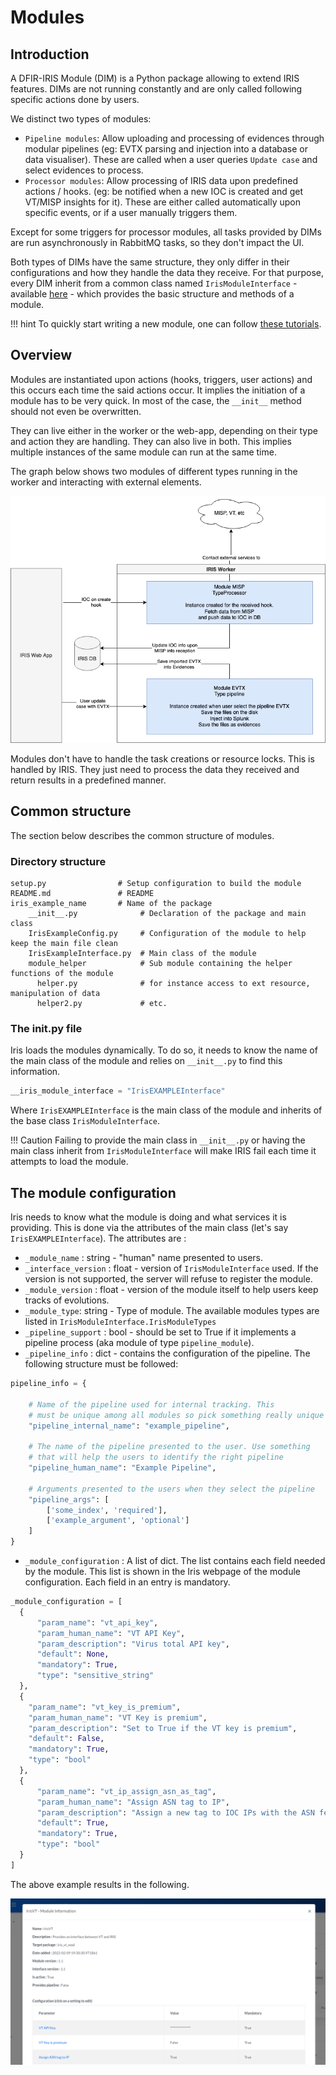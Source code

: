 # Modules 

## Introduction 

A DFIR-IRIS Module (DIM) is a Python package allowing to extend IRIS features.  DIMs are not running constantly and are only called following specific actions done by users. 

We distinct two types of modules: 

- ``Pipeline modules``: Allow uploading and processing of evidences through modular pipelines (eg: EVTX parsing and injection into a database or data visualiser). These are called when a user queries ``Update case`` and select evidences to process. 
- ``Processor modules``: Allow processing of IRIS data upon predefined actions / hooks. (eg: be notified when a new IOC is created and get VT/MISP insights for it). These are either called automatically upon specific events, or if a user manually triggers them. 


Except for some triggers for processor modules, all tasks provided by DIMs are run asynchronously in RabbitMQ tasks, so they don't impact the UI.  

Both types of DIMs have the same structure, they only differ in their configurations and how they handle the data they receive. For that purpose, every DIM inherit from a common class named ``IrisModuleInterface`` - available [here](https://github.com/dfir-iris/iris-module-interface) - which provides the basic structure and methods of a module. 

!!! hint 
    To quickly start writing a new module, one can follow [these tutorials](/development/quick_start/processor/).

## Overview
Modules are instantiated upon actions (hooks, triggers, user actions) and this occurs each time the said actions occur. It implies the initiation of a module has to be very quick. In most of the case, the ``__init__`` method should not even be overwritten.   


They can live either in the worker or the web-app, depending on their type and action they are handling. They can also live in both. This implies multiple instances of the same module can run at the same time.  

The graph below shows two modules of different types running in the worker and interacting with external elements.  

![](../_static/mods_overview.png)

Modules don't have to handle the task creations or resource locks. This is handled by IRIS. They just need to process the data they received and return results in a predefined manner.   

## Common structure

The section below describes the common structure of modules. 

### Directory structure

```
setup.py                # Setup configuration to build the module 
README.md               # README 
iris_example_name       # Name of the package 
    __init__.py              # Declaration of the package and main class
    IrisExampleConfig.py     # Configuration of the module to help keep the main file clean 
    IrisExampleInterface.py  # Main class of the module 
    module_helper            # Sub module containing the helper functions of the module 
      helper.py              # for instance access to ext resource, manipulation of data 
      helper2.py             # etc. 
```

### The __init__.py file

Iris loads the modules dynamically. To do so, it needs to know the name of the main class of the module and relies on ``__init__.py`` to find this information.  

```python
__iris_module_interface = "IrisEXAMPLEInterface"
```

Where ``IrisEXAMPLEInterface`` is the main class of the module and inherits of the base class ``IrisModuleInterface``. 

!!! Caution
    Failing to provide the main class in ``__init__.py`` or having the main class inherit from ``IrisModuleInterface`` will make IRIS fail each time 
    it attempts to load the module. 


## The module configuration

Iris needs to know what the module is doing and what services it is providing. This is done via the attributes of the main class (let's say ``IrisEXAMPLEInterface``). The attributes are :

- ``_module_name`` : string - "human" name presented to users. 
- ``_interface_version`` : float - version of ``IrisModuleInterface`` used. If the version is not supported, the server will refuse to register the module. 
- ``_module_version`` : float - version of the module itself to help users keep tracks of evolutions. 
- ``_module_type``: string - Type of module. The available modules types are listed in ``IrisModuleInterface.IrisModuleTypes``
- ``_pipeline_support`` : bool - should be set to True if it implements a pipeline process (aka module of type ``pipeline_module``).
- ``_pipeline_info`` : dict - contains the configuration of the pipeline. The following structure must be followed:

```python
pipeline_info = {

    # Name of the pipeline used for internal tracking. This 
    # must be unique among all modules so pick something really unique 
    "pipeline_internal_name": "example_pipeline",

    # The name of the pipeline presented to the user. Use something 
    # that will help the users to identify the right pipeline
    "pipeline_human_name": "Example Pipeline",

    # Arguments presented to the users when they select the pipeline
    "pipeline_args": [
        ['some_index', 'required'],
        ['example_argument', 'optional']
    ]
}
```

- ``_module_configuration`` : A list of dict. The list contains each field needed by the module. This list is shown in the Iris webpage of the module configuration. Each field in an entry is mandatory. 

```python
_module_configuration = [
  {
      "param_name": "vt_api_key",
      "param_human_name": "VT API Key",
      "param_description": "Virus total API key",
      "default": None,
      "mandatory": True,
      "type": "sensitive_string"
  },
  {
    "param_name": "vt_key_is_premium",
    "param_human_name": "VT Key is premium",
    "param_description": "Set to True if the VT key is premium",
    "default": False,
    "mandatory": True,
    "type": "bool"
  },
  {
      "param_name": "vt_ip_assign_asn_as_tag",
      "param_human_name": "Assign ASN tag to IP",
      "param_description": "Assign a new tag to IOC IPs with the ASN fetched from VT",
      "default": True,
      "mandatory": True,
      "type": "bool"
  }
]
```

The above example results in the following.  

![](../_static/Modules_config_example.png)
